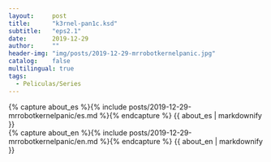 ```yaml
---
layout:     post
title:      "k3rnel-pan1c.ksd"
subtitle:   "eps2.1"
date:       2019-12-29 
author:     ""
header-img: "img/posts/2019-12-29-mrrobotkernelpanic.jpg"
catalog:    false
multilingual: true
tags:
  - Peliculas/Series
---
```


<div class="es post-container">
    {% capture about_es %}{% include posts/2019-12-29-mrrobotkernelpanic/es.md %}{% endcapture %}
    {{ about_es | markdownify }}
</div>

<div class="en post-container">
    {% capture about_en %}{% include posts/2019-12-29-mrrobotkernelpanic/en.md %}{% endcapture %}
    {{ about_en | markdownify }}
</div>

